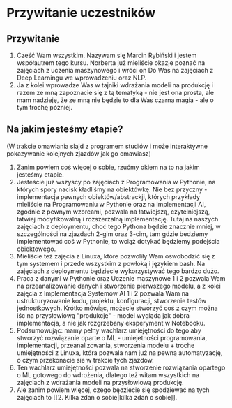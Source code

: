 #  Przywitanie uczestników



## Przywitanie

1. Cześć Wam wszystkim. Nazywam się Marcin Rybiński i jestem współautrem tego kursu. Norberta już mieliście okazje poznać na zajęciach z uczenia maszynowego i wróci on Do Was na zajęciach z Deep Learningu we wprowadzeniu oraz NLP.
2. Ja z kolei wprowadze Was w tajniki wdrażania modeli na produkcję i razem ze mną zapoznacie się z tą tematyką - nie jest ona prosta, ale mam nadzieję, że ze mną nie będzie to dla Was czarna magia - ale o tym trochę później.

## Na jakim jesteśmy etapie? 

(W trakcie omawiania slajd z programem studiów i może interaktywne pokazywanie kolejnych zjazdów jak go omawiasz)

1. Zanim powiem coś więcej o sobie, rzućmy okiem na to na jakim jesteśmy etapie.
2. Jesteście już wszyscy po zajęciach z Programowania w Pythonie, na których spory nacisk kładliśmy na obiektówkę. Nie bez przyczny - implementacja pewnych obiektów/abstrackji, których przykłady mieliście na Programowaniu w Pythonie oraz na Implementacji AI, zgodnie z pewnym wzorcami, pozwala na łatwiejszą, czytelniejszą, łatwiej modyfikowalną i rozszerzalną implementację. Tutaj na naszych zajęciach z deploymentu, choć tego Pythona będzie znacznie mniej, w szczególności na zjazdach 2-gim oraz 3-cim, tam gdzie bedziemy implementować coś w Pythonie, to wciąż dotykać będziemy podejścia obiektowego.
3. Mieliście też zajęcia z Linuxa, które pozwoliły Wam oswobodzić się z tym systemem i przede wszystkim z powłoką i językiem bash. Na zajęciach z deploymentu będziecie wykorzystywać tego bardzo dużo. 
4. Praca z danymi w Pythonie oraz Uczenie maszynowe 1 i 2 pozwala Wam na przeanalizowanie danych i stworzenie pierwszego modelu, a z kolei zajęcia z Implementacja Systemów AI 1 i 2 pozwala Wam na ustrukturyzowanie kodu, projektu, konfiguracji, stworzenie testów jednostkowych. Krótko mówiąc, możecie stworzyć coś z czym można iśc na przysłowiową "produkcję" - model wygląda jak dobra implementacja, a nie jak rozgrzebany eksperyment w  Notebooku.
5. Podsumowując: mamy pełny wachlarz umiejętności do tego aby stworzyć rozwiązanie oparte o ML - umiejetności programowania, implementacji, przeanalizowania, stworzenia modelu + troche umiejętności z Linuxa, która pozwala nam już na pewną automatyzację, o czym przekonacie sie w trakcie tych zjazdów.
6. Ten wachlarz umiejętności pozwala na stworzenie rozwiązania opartego o ML gotowego do wdrożenia, dlatego też witam wszystkich na zajęciach z wdrażania modeli na przysłowiową produkcję.
7. Ale zanim powiem więcej, czego bęðziecie się spodziewać na tych zajęciach to [[2. Kilka zdań o sobie|kilka zdań o sobie]].